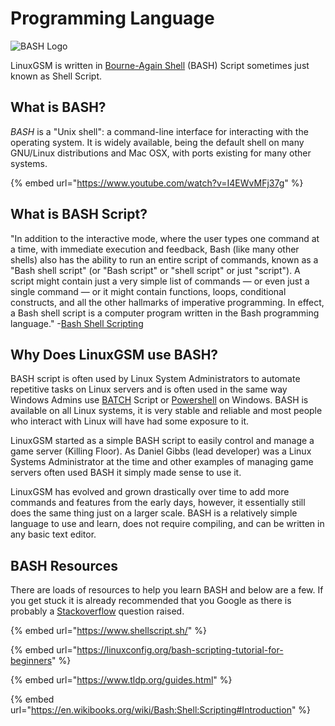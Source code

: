 # Programming Language

![BASH Logo](../.gitbook/assets/68747470733a2f2f63646e2e7261776769742e636f6d2f6f64622f6f6666696369616c2d626173682d6c6f676f2f6d617374.png)

LinuxGSM is written in [Bourne-Again Shell](https://en.wikipedia.org/wiki/Bash\_\(Unix\_shell\)) (BASH) Script sometimes just known as Shell Script.

## What is BASH?

_BASH_ is a "Unix shell": a command-line interface for interacting with the operating system. It is widely available, being the default shell on many GNU/Linux distributions and Mac OSX, with ports existing for many other systems.

{% embed url="https://www.youtube.com/watch?v=I4EWvMFj37g" %}

## What is BASH Script?

"In addition to the interactive mode, where the user types one command at a time, with immediate execution and feedback, Bash (like many other shells) also has the ability to run an entire script of commands, known as a "Bash shell script" (or "Bash script" or "shell script" or just "script"). A script might contain just a very simple list of commands — or even just a single command — or it might contain functions, loops, conditional constructs, and all the other hallmarks of imperative programming. In effect, a Bash shell script is a computer program written in the Bash programming language." -[Bash Shell Scripting](https://en.wikibooks.org/wiki/Bash\_Shell\_Scripting#What\_is\_Bash?)

## Why Does LinuxGSM use BASH?

BASH script is often used by Linux System Administrators to automate repetitive tasks on Linux servers and is often used in the same way Windows Admins use [BATCH](https://en.wikipedia.org/wiki/Batch\_file) Script or [Powershell](https://learn.microsoft.com/en-us/powershell/scripting/overview?view=powershell-7.3) on Windows. BASH is available on all Linux systems, it is very stable and reliable and most people who interact with Linux will have had some exposure to it.

LinuxGSM started as a simple BASH script to easily control and manage a game server (Killing Floor). As Daniel Gibbs (lead developer) was a Linux Systems Administrator at the time and other examples of managing game servers often used BASH it simply made sense to use it.

LinuxGSM has evolved and grown drastically over time to add more commands and features from the early days, however, it essentially still does the same thing just on a larger scale. BASH is a relatively simple language to use and learn, does not require compiling, and can be written in any basic text editor.

## BASH Resources

There are loads of resources to help you learn BASH and below are a few. If you get stuck it is already recommended that you Google as there is probably a [Stackoverflow](https://stackoverflow.com/) question raised.

{% embed url="https://www.shellscript.sh/" %}

{% embed url="https://linuxconfig.org/bash-scripting-tutorial-for-beginners" %}

{% embed url="https://www.tldp.org/guides.html" %}

{% embed url="https://en.wikibooks.org/wiki/Bash:Shell:Scripting#Introduction" %}
